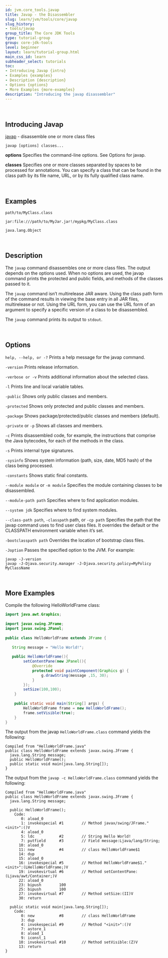 ```yaml
---
id: jvm.core_tools.javap
title: Javap - the Disassembler
slug: learn/jvm/tools/core/javap
slug_history:
- tools/javap
group_title: The Core JDK Tools
type: tutorial-group
group: core-jdk-tools
level: beginner
layout: learn/tutorial-group.html
main_css_id: learn
subheader_select: tutorials
toc:
- Introducing Javap {intro}
- Examples {examples}
- Description {description}
- Options {options}
- More Examples {more-examples}
description: "Introducing the javap disassembler"
---
```


<a id="intro">&nbsp;</a>
## Introducing Javap
[javap](doc:javap) - disassemble one or more class files

```shell
javap [options] classes...
```

**options**
Specifies the command-line options. See Options for javap.

**classes**
Specifies one or more classes separated by spaces to be processed for annotations. You can specify a class that can be found in the class path by its file name, URL, or by its fully qualified class name.

<a id="examples">&nbsp;</a>
## Examples
```shell
path/to/MyClass.class
```
```shell
jar:file:///path/to/MyJar.jar!/mypkg/MyClass.class
```
```shell
java.lang.Object
```

<a id="description">&nbsp;</a>
## Description

The `javap` command disassembles one or more class files.
The output depends on the options used. When no options are used, the javap command prints the protected and public fields, and methods of the classes passed to it.

The `javap` command isn’t multirelease JAR aware. Using the class path form of the command results in viewing the base entry in all JAR files, multirelease or not.
Using the URL form, you can use the URL form of an argument to specify a specific version of a class to be disassembled.

The `javap` command prints its output to `stdout`.

<a id="options">&nbsp;</a>
## Options

`help, --help, or -?`
Prints a help message for the javap command.

`-version`
Prints release information.

`-verbose or -v`
Prints additional information about the selected class.

`-l`
Prints line and local variable tables.

`-public`
Shows only public classes and members.

`-protected`
Shows only protected and public classes and members.

`-package`
Shows package/protected/public classes and members (default).

`-private` or `-p`
Shows all classes and members.

`-c`
Prints disassembled code, for example, the instructions that comprise the Java bytecodes, for each of the methods in the class.

`-s`
Prints internal type signatures.

`-sysinfo`
Shows system information (path, size, date, MD5 hash) of the class being processed.

`-constants`
Shows static final constants.

`--module module` or `-m module`
Specifies the module containing classes to be disassembled.

`--module-path path`
Specifies where to find application modules.

`--system jdk`
Specifies where to find system modules.

`--class-path path`, `-classpath` path, or `-cp path`
Specifies the path that the javap command uses to find user class files. It overrides the default or the CLASSPATH environment variable when it’s set.

`-bootclasspath path`
Overrides the location of bootstrap class files.

`-Joption`
Passes the specified option to the JVM. For example:
```shell
javap -J-version
javap -J-Djava.security.manager -J-Djava.security.policy=MyPolicy MyClassName
```

<a id="more-examples">&nbsp;</a>
## More Examples

Compile the following HelloWorldFrame class:
```java
import java.awt.Graphics;
 
import javax.swing.JFrame;
import javax.swing.JPanel;
 
public class HelloWorldFrame extends JFrame {
 
   String message = "Hello World!";
 
   public HelloWorldFrame(){
        setContentPane(new JPanel(){
            @Override
            protected void paintComponent(Graphics g) {
                g.drawString(message ,15, 30);
            }
        });
        setSize(100,100);
    }
    
    public static void main(String[] args) {
        HelloWorldFrame frame = new HelloWorldFrame();
        frame.setVisible(true);
    }
}
```

The output from the javap `HelloWorldFrame.class` command yields the following:
```shell
Compiled from "HelloWorldFrame.java"
public class HelloWorldFrame extends javax.swing.JFrame {
  java.lang.String message;
  public HelloWorldFrame();
  public static void main(java.lang.String[]);
}
```

The output from the `javap -c HelloWorldFrame.class` command yields the following:
```shell
Compiled from "HelloWorldFrame.java"
public class HelloWorldFrame extends javax.swing.JFrame {
  java.lang.String message;
 
  public HelloWorldFrame();
    Code:
       0: aload_0
       1: invokespecial #1        // Method javax/swing/JFrame."<init>":()V
       4: aload_0
       5: ldc           #2        // String Hello World!
       7: putfield      #3        // Field message:Ljava/lang/String;
      10: aload_0
      11: new           #4        // class HelloWorldFrame$1
      14: dup
      15: aload_0
      16: invokespecial #5        // Method HelloWorldFrame$1."<init>":(LHelloWorldFrame;)V
      19: invokevirtual #6        // Method setContentPane:(Ljava/awt/Container;)V
      22: aload_0
      23: bipush        100
      25: bipush        100
      27: invokevirtual #7        // Method setSize:(II)V
      30: return
 
  public static void main(java.lang.String[]);
    Code:
       0: new           #8        // class HelloWorldFrame
       3: dup
       4: invokespecial #9        // Method "<init>":()V
       7: astore_1
       8: aload_1
       9: iconst_1
      10: invokevirtual #10       // Method setVisible:(Z)V
      13: return
}
```
